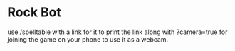 # Rock Bot

use /spelltable with a link for it to print the link along with <link>?camera=true for joining the game on your phone to use it as a webcam.
